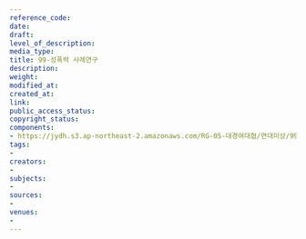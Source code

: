 ```yaml
---
reference_code: 
date: 
draft: 
level_of_description: 
media_type: 
title: 99-성폭력 사례연구
description: 
weight: 
modified_at: 
created_at: 
link: 
public_access_status: 
copyright_status: 
components:
- https://jydh.s3.ap-northeast-2.amazonaws.com/RG-05-대경여대협/연대미상/99-성폭력+사례연구.pdf
tags:
- 
creators:
- 
subjects:
- 
sources:
- 
venues:
- 
---
```


